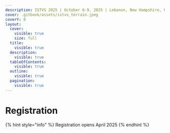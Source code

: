 ```yaml
---
description: ISTVS 2025 | October 6-9, 2025 | Lebanon, New Hampshire, USA
cover: .gitbook/assets/istvs_terrain.jpeg
coverY: 0
layout:
  cover:
    visible: true
    size: full
  title:
    visible: true
  description:
    visible: true
  tableOfContents:
    visible: true
  outline:
    visible: true
  pagination:
    visible: true
---
```


# Registration

{% hint style="info" %}
Registration opens April 2025
{% endhint %}

